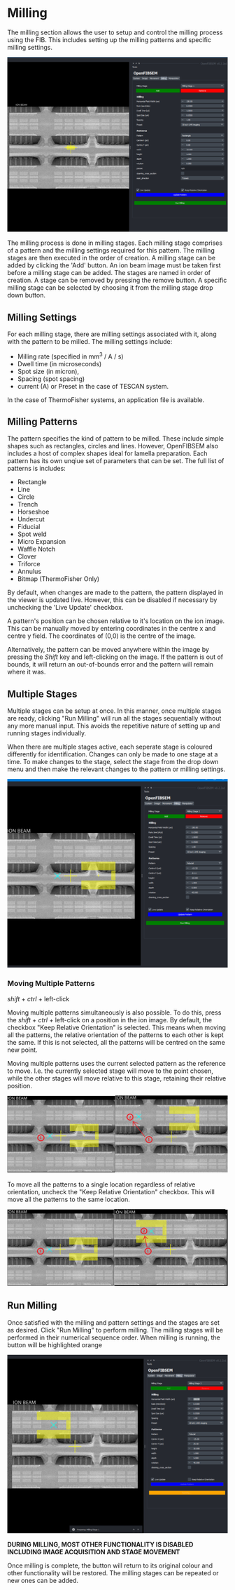 # Milling

The milling section allows the user to setup and control the milling process using the FIB. This includes setting up the milling patterns and specific milling settings.

![milling_tab](../img/user_guide/milling/milling_tab.png)

The milling process is done in milling stages. Each milling stage comprises of a pattern and the milling settings required for this pattern. The milling stages are then executed in the order of creation. A milling stage can be added by clicking the 'Add' button. An ion beam image must be taken first before a milling stage can be added. The stages are named in order of creation. A stage can be removed by pressing the remove button. A specific milling stage can be selected by choosing it from the milling stage drop down button.

## Milling Settings

For each milling stage, there are milling settings associated with it, along with the pattern to be milled. The milling settings include: 

* Milling rate (specified in mm<sup>3</sup> / A / s) 
*  Dwell time (in microseconds) 
*  Spot size (in micron), 
* Spacing (spot spacing)  
* current (A) or Preset in the case of TESCAN system. 

In the case of ThermoFisher systems, an application file is available. 

## Milling Patterns

The pattern specifies the kind of pattern to be milled. These include simple shapes such as rectangles, circles and lines. However, OpenFIBSEM also includes a host of complex shapes ideal for lamella preparation. Each pattern has its own unqiue set of parameters that can be set. The full list of patterns is includes:
* Rectangle
* Line
* Circle
* Trench
* Horseshoe
* Undercut
* Fiducial
* Spot weld
* Micro Expansion
* Waffle Notch
* Clover
* Triforce
* Annulus 
* Bitmap (ThermoFisher Only)

 By default, when changes are made to the pattern, the pattern displayed in the viewer is updated live. However, this can be disabled if necessary by unchecking the 'Live Update' checkbox.

A pattern's position can be chosen relative to it's location on the ion image. This can be manually moved by entering coordinates in the centre x and centre y field. The coordinates of (0,0) is the centre of the image.

Alternatively, the pattern can be moved anywhere within the image by pressing the *Shift* key and left-clicking on the image. If the pattern is out of bounds, it will return an out-of-bounds error and the pattern will remain where it was.

## Multiple Stages

Multiple stages can be setup at once. In this manner, once multiple stages are ready, clicking "Run Milling" will run all the stages sequentially without any more manual input. This avoids the repetitive nature of setting up and running stages individually. 

When there are multiple stages active, each seperate stage is coloured differently for identification. Changes can only be made to one stage at a time. To make changes to the stage, select the stage from the drop down menu and then make the relevant changes to the pattern or milling settings.

![milling_stages](../img/user_guide/milling/milling_stages.png)

### Moving Multiple Patterns

*shift* + *ctrl* + left-click

Moving multiple patterns simultaneously is also possible. To do this, press the *shift* + *ctrl* + left-click on a position in the ion image. By default, the checkbox "Keep Relative Orientation" is selected. This means when moving all the patterns, the relative orientation of the patterns to each other is kept the same. If this is not selected, all the patterns will be centred on the same new point. 

Moving multiple patterns uses the current selected pattern as the reference to move. I.e. the currently selected stage will move to the point chosen, while the other stages will move relative to this stage, retaining their relative position.

![rel_move](../img/user_guide/milling/rel_move.png)

To move all the patterns to a single location regardless of relative orientation, uncheck the "Keep Relative Orientation" checkbox. This will move all the patterns to the same location.

![unrel_move](../img/user_guide/milling/unrel_move.png)

## Run Milling

Once satisfied with the milling and pattern settings and the stages are set as desired. Click "Run Milling" to perform milling. The milling stages will be performed in their numerical sequence order. When milling is running, the button will be highlighted orange

![run_milling](../img/user_guide/milling/run_milling.png)

**DURING MILLING, MOST OTHER FUNCTIONALITY IS DISABLED INCLUDING IMAGE ACQUISITION AND STAGE MOVEMENT**

Once milling is complete, the button will return to its original colour and other functionality will be restored. The milling stages can be repeated or new ones can be added.


